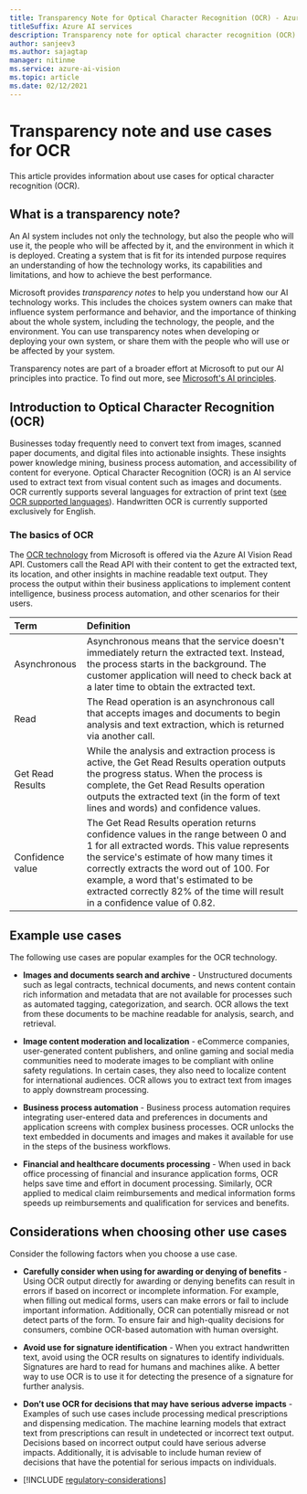 ```yaml
---
title: Transparency Note for Optical Character Recognition (OCR) - Azure AI Vision
titleSuffix: Azure AI services
description: Transparency note for optical character recognition (OCR) of images and documents with printed and handwritten text using the Azure AI Vision API.
author: sanjeev3
ms.author: sajagtap
manager: nitinme
ms.service: azure-ai-vision
ms.topic: article
ms.date: 02/12/2021
---
```


# Transparency note and use cases for OCR

This article provides information about use cases for optical character recognition (OCR).

## What is a transparency note?

An AI system includes not only the technology, but also the people who will use it, the people who will be affected by it, and the environment in which it is deployed. Creating a system that is fit for its intended purpose requires an understanding of how the technology works, its capabilities and limitations, and how to achieve the best performance.

Microsoft provides *transparency notes* to help you understand how our AI technology works. This includes the choices system owners can make that influence system performance and behavior, and the importance of thinking about the whole system, including the technology, the people, and the environment. You can use transparency notes when developing or deploying your own system, or share them with the people who will use or be affected by your system.

Transparency notes are part of a broader effort at Microsoft to put our AI principles into practice. To find out more, see [Microsoft's AI principles](https://www.microsoft.com/ai/responsible-ai).

## Introduction to Optical Character Recognition (OCR)

Businesses today frequently need to convert text from images, scanned paper documents, and digital files into actionable insights. These insights power knowledge mining, business process automation, and accessibility of content for everyone. Optical Character Recognition (OCR) is an AI service used to extract text from visual content such as images and documents. OCR currently supports several languages for extraction of print text ([see OCR supported languages](/azure/ai-services/computer-vision/language-support#optical-character-recognition-ocr)). Handwritten OCR is currently supported exclusively for English.

### The basics of OCR

The [OCR technology](/azure/ai-services/computer-vision/overview-ocr) from Microsoft is offered via the Azure AI Vision Read API. Customers call the Read API with their content to get the extracted text, its location, and other insights in machine readable text output. They process the output within their business applications to implement content intelligence, business process automation, and other scenarios for their users.

|Term| Definition|
|:-----|:----|
|Asynchronous | Asynchronous means that the service doesn't immediately return the extracted text. Instead, the process starts in the background. The customer application will need to check back at a later time to obtain the extracted text. |
|Read | The Read operation is an asynchronous call that accepts images and documents to begin analysis and text extraction, which is returned via another call. |
|Get Read Results | While the analysis and extraction process is active, the Get Read Results operation outputs the progress status. When the process is complete, the Get Read Results operation outputs the extracted text (in the form of text lines and words) and confidence values. |
|Confidence value | The Get Read Results operation returns confidence values in the range between 0 and 1 for all extracted words. This value represents the service's estimate of how many times it correctly extracts the word out of 100. For example, a word that's estimated to be extracted correctly 82% of the time will result in a confidence value of 0.82.|

## Example use cases

The following use cases are popular examples for the OCR technology.

- **Images and documents search and archive** - Unstructured documents such as legal contracts, technical documents, and news content contain rich information and metadata that are not available for processes such as automated tagging, categorization, and search. OCR allows the text from these documents to be machine readable for analysis, search, and retrieval.

- **Image content moderation and localization** - eCommerce companies, user-generated content publishers, and online gaming and social media communities need to moderate images to be compliant with online safety regulations. In certain cases, they also need to localize content for international audiences. OCR allows you to extract text from images to apply downstream processing.

- **Business process automation** - Business process automation requires integrating user-entered data and preferences in documents and application screens with complex business processes. OCR unlocks the text embedded in documents and images and makes it available for use in the steps of the business workflows.

- **Financial and healthcare documents processing** - When used in back office processing of financial and insurance application forms, OCR helps save time and effort in document processing. Similarly, OCR applied to medical claim reimbursements and medical information forms speeds up reimbursements and qualification for services and benefits.

## Considerations when choosing other use cases

Consider the following factors when you choose a use case.

- **Carefully consider when using for awarding or denying of benefits** - Using OCR output directly for awarding or denying benefits can result in errors if based on incorrect or incomplete information. For example, when filling out medical forms, users can make errors or fail to include important information. Additionally, OCR can potentially misread or not detect parts of the form. To ensure fair and high-quality decisions for consumers, combine OCR-based automation with human oversight.

- **Avoid use for signature identification** - When you extract handwritten text, avoid using the OCR results on signatures to identify individuals. Signatures are hard to read for humans and machines alike. A better way to use OCR is to use it for detecting the presence of a signature for further analysis.

- **Don’t use OCR for decisions that may have serious adverse impacts** - Examples of such use cases include processing medical prescriptions and dispensing medication. The machine learning models that extract text from prescriptions can result in undetected or incorrect text output. Decisions based on incorrect output could have serious adverse impacts. Additionally, it is advisable to include human review of decisions that have the potential for serious impacts on individuals.

- [!INCLUDE [regulatory-considerations](../includes/regulatory-considerations.md)]

